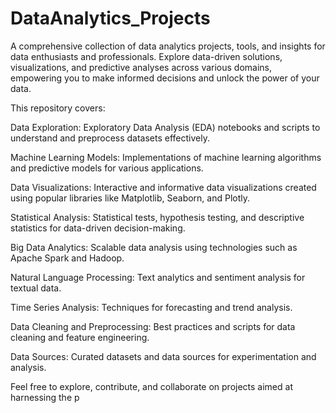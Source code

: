 # DataAnalytics_Projects
A comprehensive collection of data analytics projects, tools, and insights for data enthusiasts and professionals. Explore data-driven solutions, visualizations, and predictive analyses across various domains, empowering you to make informed decisions and unlock the power of your data.  

This repository covers:

Data Exploration: Exploratory Data Analysis (EDA) notebooks and scripts to understand and preprocess datasets effectively.

Machine Learning Models: Implementations of machine learning algorithms and predictive models for various applications.

Data Visualizations: Interactive and informative data visualizations created using popular libraries like Matplotlib, Seaborn, and Plotly.

Statistical Analysis: Statistical tests, hypothesis testing, and descriptive statistics for data-driven decision-making.

Big Data Analytics: Scalable data analysis using technologies such as Apache Spark and Hadoop.

Natural Language Processing: Text analytics and sentiment analysis for textual data.

Time Series Analysis: Techniques for forecasting and trend analysis.

Data Cleaning and Preprocessing: Best practices and scripts for data cleaning and feature engineering.

Data Sources: Curated datasets and data sources for experimentation and analysis.

Feel free to explore, contribute, and collaborate on projects aimed at harnessing the p

